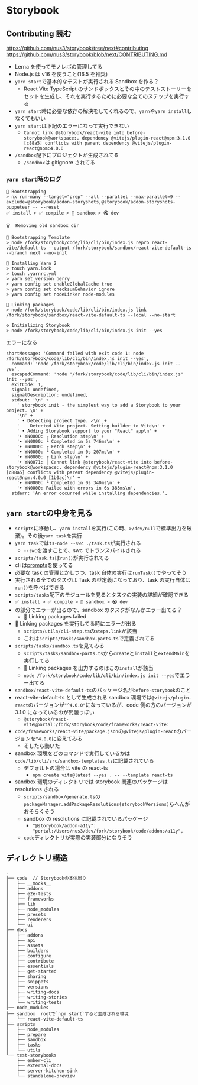 # Storybook

## Contributing 読む

https://github.com/nus3/storybook/tree/next#contributing
https://github.com/nus3/storybook/blob/next/CONTRIBUTING.md

- Lerna を使ってモノレポの管理してる
- Node.js は v16 を使うこと(16.5 を推奨)
- `yarn start`で基本的なテストが実行される Sandbox を作る？
  - React Vite TypeScript のサンドボックスとその中のテストストーリーをセットを生成し、それを実行するために必要な全てのステップを実行する
- `yarn start`時に必要な依存の解決をしてくれるので、`yarn`や`yarn install`しなくてもいい
- `yarn start`は下記のエラーになって実行できない
  - `Cannot link @storybook/react-vite into before-storybook@workspace:. dependency @vitejs/plugin-react@npm:3.1.0 [c88a5] conflicts with parent dependency @vitejs/plugin-react@npm:4.0.0`
- `/sandbox`配下にプロジェクトが生成されてる
  - `/sandbox`は gitignore されてる

### `yarn start`時のログ

```
🥾 Bootstrapping
> nx run-many --target="prep" --all --parallel --max-parallel=9 --exclude=@storybook/addon-storyshots,@storybook/addon-storyshots-puppeteer -- --reset
✅ install > ✅ compile > 🔄 sandbox > 🔇 dev

🗑  Removing old sandbox dir

👷 Bootstrapping Template
> node /fork/storybook/code/lib/cli/bin/index.js repro react-vite/default-ts --output /fork/storybook/sandbox/react-vite-default-ts --branch next --no-init

🧶 Installing Yarn 2
> touch yarn.lock
> touch .yarnrc.yml
> yarn set version berry
> yarn config set enableGlobalCache true
> yarn config set checksumBehavior ignore
> yarn config set nodeLinker node-modules

🔗 Linking packages
> node /fork/storybook/code/lib/cli/bin/index.js link /fork/storybook/sandbox/react-vite-default-ts --local --no-start

⚙️ Initializing Storybook
> node /fork/storybook/code/lib/cli/bin/index.js init --yes
```

エラーになる

```
shortMessage: 'Command failed with exit code 1: node /fork/storybook/code/lib/cli/bin/index.js init --yes',
  command: 'node /fork/storybook/code/lib/cli/bin/index.js init --yes',
  escapedCommand: 'node "/fork/storybook/code/lib/cli/bin/index.js" init --yes',
  exitCode: 1,
  signal: undefined,
  signalDescription: undefined,
  stdout: '\n' +
    ' storybook init - the simplest way to add a Storybook to your project. \n' +
    '\n' +
    ' • Detecting project type. ✓\n' +
    '    Detected Vite project. Setting builder to Vite\n' +
    ' • Adding Storybook support to your "React" app\n' +
    '➤ YN0000: ┌ Resolution step\n' +
    '➤ YN0000: └ Completed in 5s 746ms\n' +
    '➤ YN0000: ┌ Fetch step\n' +
    '➤ YN0000: └ Completed in 0s 207ms\n' +
    '➤ YN0000: ┌ Link step\n' +
    '➤ YN0071: │ Cannot link @storybook/react-vite into before-storybook@workspace:. dependency @vitejs/plugin-react@npm:3.1.0 [c88a5] conflicts with parent dependency @vitejs/plugin-react@npm:4.0.0 [1b0ac]\n' +
    '➤ YN0000: └ Completed in 0s 340ms\n' +
    '➤ YN0000: Failed with errors in 6s 383ms\n',
  stderr: 'An error occurred while installing dependencies.',
```

## `yarn start`の中身を見る

- `scripts`に移動し、`yarn install`を実行(この時、`>/dev/null`で標準出力を破棄)。その後`yarn task`を実行
- `yarn task`では`ts-node --swc ./task.ts`が実行される
  - `--swc`を渡すことで、swc でトランスパイルされる
- `scripts/task.ts`は`run()`が実行されてる
- cli は[prompts](https://github.com/terkelg/prompts)を使ってる
- 必要な task の管理とかしつつ、task 自体の実行は`runTask()`でやってそう
- 実行される全てのタスクは Task の型定義になっており、task の実行自体は`run()`を呼べばできる
- `scripts/tasks`配下のモジュールを見るとタスクの実装の詳細が確認できる
- `✅ install > ✅ compile > 🔄 sandbox > 🔇 dev`
- の部分でエラーが出るので、sandbox のタスクがなんかエラー出てる？
  - 🚨 Linking packages failed
- 🔗 Linking packages を実行してる時にエラーが出る
  - `scripts/utils/cli-step.ts`の`steps.link`が該当
  - これは`scripts/tasks/sandbox-parts.ts`で定義されてる
- `scripts/tasks/sandbox.ts`を見てみる
  - `scripts/tasks/sandbox-parts.ts`から`create`と`install`と`extendMain`を実行してる
  - 🔗 Linking packages を出力するのはこの`install`が該当
  - `node /fork/storybook/code/lib/cli/bin/index.js init --yes`でエラー出てる
- `sandbox/react-vite-default-ts`のパッケージ名が`before-storybook`のこと
- react-vite-default-ts として生成される sandbox 環境では`@vitejs/plugin-react`のバージョンが`"^4.0.0"`になっているが、code 側の方のバージョンが 3.1.0 になっているのが問題っぽい
  - `@storybook/react-vite@portal:/fork/storybook/code/frameworks/react-vite:`
- `code/frameworks/react-vite/package.json`の`@vitejs/plugin-react`のバージョンを`^4.0.0`に変えてみる
  - そしたら動いた
- sandbox 環境をどのコマンドで実行しているかは`code/lib/cli/src/sandbox-templates.ts`に記載されている
  - デフォルトの場合は vite の react-ts
    - `npm create vite@latest --yes . -- --template react-ts`
- sandbox 環境のディレクトリでは storybook 関連のパッケージは resolutions される
  - `scripts/sandbox/generate.ts`の`packageManager.addPackageResolutions(storybookVersions)`らへんがおそらくそう
  - sandbox の resolutions に記載されているパッケージ
    - `"@storybook/addon-a11y": "portal:/Users/nus3/dev/fork/storybook/code/addons/a11y",`
  - `code`ディレクトリが実際の実装部分になりそう

## ディレクトリ構造

```
.
├── code  // Storybookの本体周り
│   ├── __mocks__
│   ├── addons
│   ├── e2e-tests
│   ├── frameworks
│   ├── lib
│   ├── node_modules
│   ├── presets
│   ├── renderers
│   └── ui
├── docs
│   ├── addons
│   ├── api
│   ├── assets
│   ├── builders
│   ├── configure
│   ├── contribute
│   ├── essentials
│   ├── get-started
│   ├── sharing
│   ├── snippets
│   ├── versions
│   ├── writing-docs
│   ├── writing-stories
│   └── writing-tests
├── node_modules
├── sandbox  rootで`npm start`すると生成される環境
│   └── react-vite-default-ts
├── scripts
│   ├── node_modules
│   ├── prepare
│   ├── sandbox
│   ├── tasks
│   └── utils
└── test-storybooks
    ├── ember-cli
    ├── external-docs
    ├── server-kitchen-sink
    └── standalone-preview
```
